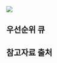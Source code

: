 ![](https://velog.velcdn.com/post-images%2Fholicme7%2Fb77edff0-1ff7-11ea-b8b0-5340b200eb0f%2Fimage.png)

## 우선순위 큐


## 참고자료 출처
[]()
